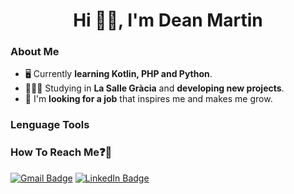 <h1 align="center">Hi 👋🏻, I'm Dean Martin</h1>

<h3>About Me</h3>

- 🖥️ Currently **learning Kotlin, PHP and Python**.
- 👨🏻‍💻 Studying in **La Salle Gràcia** and **developing new projects**.
- 💼 I'm **looking for a job** that inspires me and makes me grow.

<h3>Lenguage Tools</h3>


<h3>How To Reach Me❓📩</h3>

[![Gmail Badge](https://img.shields.io/badge/-dean.martin@gracia.lasalle.cat-EA4335?style=flat&logo=gmail&logoColor=white)](mailto:dean.martin@gracia.lasalle.cat)
[![LinkedIn Badge](https://img.shields.io/badge/-deanmartingarcia-0A66C2?style=flat&logo=linkedin&logoColor=white)](https://www.linkedin.com/in/deanmartingarcia/)
